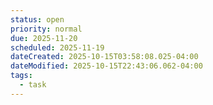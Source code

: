 ```yaml
---
status: open
priority: normal
due: 2025-11-20
scheduled: 2025-11-19
dateCreated: 2025-10-15T03:58:08.025-04:00
dateModified: 2025-10-15T22:43:06.062-04:00
tags:
  - task
---
```



